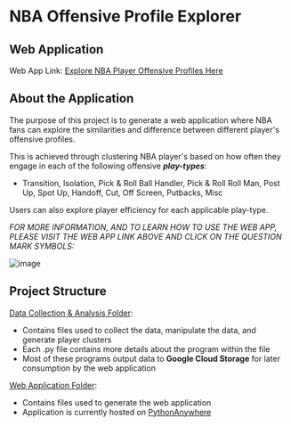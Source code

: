 # NBA Offensive Profile Explorer

## Web Application
Web App Link: [Explore NBA Player Offensive Profiles Here](http://nmrankin0.pythonanywhere.com/)

## About the Application
The purpose of this project is to generate a web application where NBA fans can explore the similarities and difference between different player's offensive profiles.

This is achieved through clustering NBA player's based on how often they engage in each of the following offensive _**play-types**_:  
- Transition, Isolation, Pick & Roll Ball Handler, Pick & Roll Roll Man, Post Up, Spot Up, Handoff, Cut, Off Screen, Putbacks, Misc

Users can also explore player efficiency for each applicable play-type.

*FOR MORE INFORMATION, AND TO LEARN HOW TO USE THE WEB APP, PLEASE VISIT THE WEB APP LINK ABOVE AND CLICK ON THE QUESTION MARK SYMBOLS:*

![image](https://user-images.githubusercontent.com/45741484/211229197-2e29ad91-0f0d-4f05-9f84-228d74185142.png)


## Project Structure
[Data Collection & Analysis Folder](https://github.com/nmrankin0/NBAOffensiveProfile/tree/main/DataCollectionAndAnalysis):

- Contains files used to collect the data, manipulate the data, and generate player clusters
- Each .py file contains more details about the program within the file
- Most of these programs output data to **Google Cloud Storage** for later consumption by the web application

[Web Application Folder](https://github.com/nmrankin0/NBAOffensiveProfile/tree/main/WebApplication):

- Contains files used to generate the web application
- Application is currently hosted on [PythonAnywhere](https://www.pythonanywhere.com/)
